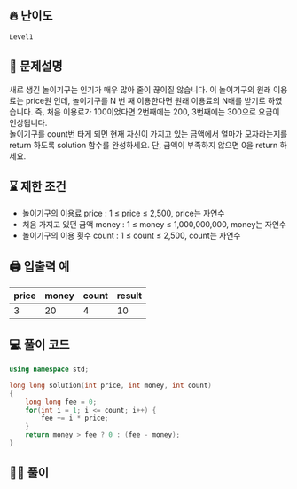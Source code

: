 ## 🔥 난이도
`Level1`

## 📝 문제설명
새로 생긴 놀이기구는 인기가 매우 많아 줄이 끊이질 않습니다. 이 놀이기구의 원래 이용료는 price원 인데, 놀이기구를 N 번 째 이용한다면 원래 이용료의 N배를 받기로 하였습니다. 즉, 처음 이용료가 100이었다면 2번째에는 200, 3번째에는 300으로 요금이 인상됩니다.   
놀이기구를 count번 타게 되면 현재 자신이 가지고 있는 금액에서 얼마가 모자라는지를 return 하도록 solution 함수를 완성하세요.
단, 금액이 부족하지 않으면 0을 return 하세요.

## ⌛️ 제한 조건
- 놀이기구의 이용료 price : 1 ≤ price ≤ 2,500, price는 자연수
- 처음 가지고 있던 금액 money : 1 ≤ money ≤ 1,000,000,000, money는 자연수
- 놀이기구의 이용 횟수 count : 1 ≤ count ≤ 2,500, count는 자연수

## 🖨  입출력 예
price|money|count|result
--|--|--|--
3|20|4|10

## 💻 풀이 코드
```cpp
using namespace std;

long long solution(int price, int money, int count)
{
    long long fee = 0;
    for(int i = 1; i <= count; i++) {
        fee += i * price;
    }
    return money > fee ? 0 : (fee - money);
}
```

## ✍🏻 풀이 
